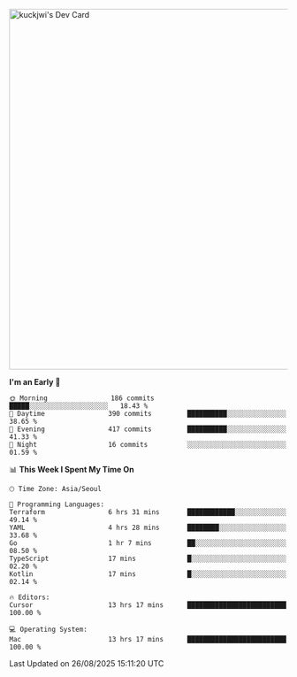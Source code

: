 <a href="https://app.daily.dev/kuckhwancho"><img src="https://api.daily.dev/devcards/v2/efef39c8028947428b3c0b486b9cd9b6.png?r=iz2&type=wide" width="652" alt="kuckjwi's Dev Card"/></a>

<!--START_SECTION:waka-->
**I'm an Early 🐤** 

```text
🌞 Morning                186 commits         █████░░░░░░░░░░░░░░░░░░░░   18.43 % 
🌆 Daytime                390 commits         ██████████░░░░░░░░░░░░░░░   38.65 % 
🌃 Evening                417 commits         ██████████░░░░░░░░░░░░░░░   41.33 % 
🌙 Night                  16 commits          ░░░░░░░░░░░░░░░░░░░░░░░░░   01.59 % 
```


📊 **This Week I Spent My Time On** 

```text
🕑︎ Time Zone: Asia/Seoul

💬 Programming Languages: 
Terraform                6 hrs 31 mins       ████████████░░░░░░░░░░░░░   49.14 % 
YAML                     4 hrs 28 mins       ████████░░░░░░░░░░░░░░░░░   33.68 % 
Go                       1 hr 7 mins         ██░░░░░░░░░░░░░░░░░░░░░░░   08.50 % 
TypeScript               17 mins             █░░░░░░░░░░░░░░░░░░░░░░░░   02.20 % 
Kotlin                   17 mins             █░░░░░░░░░░░░░░░░░░░░░░░░   02.14 % 

🔥 Editors: 
Cursor                   13 hrs 17 mins      █████████████████████████   100.00 % 

💻 Operating System: 
Mac                      13 hrs 17 mins      █████████████████████████   100.00 % 
```


 Last Updated on 26/08/2025 15:11:20 UTC
<!--END_SECTION:waka-->
